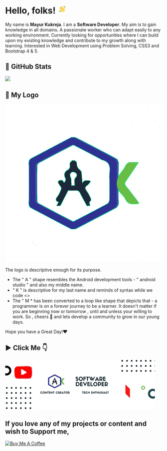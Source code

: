 # Hello, folks! <img src="hello.gif" width="30px">

My name is **Mayur Kukreja**. I am a **Software Developer**. My aim is to gain knowledge in all domains. A passionate worker who can adapt easily to any working environment. Currently looking for opportunities where I can build upon my existing knowledge and contribute to my growth along with learning. Interested in Web Development using Problem Solving, CSS3 and Bootstrap 4 & 5. 


## 🚀 GitHub Stats

<img src="https://github-readme-stats.vercel.app/api/top-langs/?username=mayurrkukreja"/>


## 🚀 My Logo

<p> 
  <img src="Logo1.gif">
</p>


The logo is descriptive enough for its purpose.
- The " A " shape resembles the Android development tools - " android studio " and also my middle name.
- " K " is descriptive for my last name and reminds of syntax while we code <\>
- The " M * has been converted to a loop like shape that depicts that - a programmer is on a forever journey to be a learner.
It doesn't matter if you are beginning now or tomorrow , until and unless your willing to work. So , cheers 🥂 and lets develop a community to grow in our young days.

Hope you have a Great Day!❤️


## ▶ Click Me 👇
[![Project Video](giphy.gif)](https://www.youtube.com/watch?v=BCT4n6a22ZI)

## **If you love any of my projects or content and wish to Support me**,

<a href="https://www.buymeacoffee.com/mayurkukreja" target="_blank"><img src="https://cdn.buymeacoffee.com/buttons/default-orange.png" alt="Buy Me A Coffee" height="41" width="174"></a>


<!---
mayurrkukreja/mayurrkukreja is a ✨ special ✨ repository because its `README.md` (this file) appears on your GitHub profile.
You can click the Preview link to take a look at your changes.
--->
